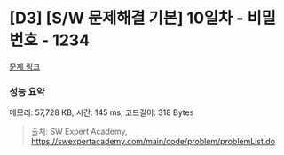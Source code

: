 # [D3] [S/W 문제해결 기본] 10일차 - 비밀번호 - 1234 

[문제 링크](https://swexpertacademy.com/main/code/problem/problemDetail.do?contestProbId=AV14_DEKAJcCFAYD) 

### 성능 요약

메모리: 57,728 KB, 시간: 145 ms, 코드길이: 318 Bytes



> 출처: SW Expert Academy, https://swexpertacademy.com/main/code/problem/problemList.do